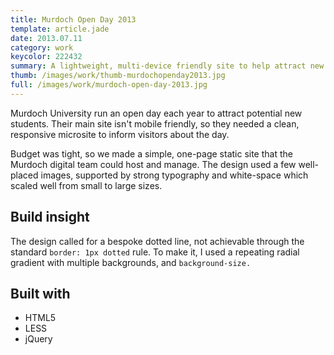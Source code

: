 ```yaml
---
title: Murdoch Open Day 2013
template: article.jade
date: 2013.07.11
category: work
keycolor: 222432
summary: A lightweight, multi-device friendly site to help attract new students to Murdoch
thumb: /images/work/thumb-murdochopenday2013.jpg
full: /images/work/murdoch-open-day-2013.jpg
---
```


Murdoch University run an open day each year to attract potential new students. Their main site isn't mobile friendly, so they needed a clean, responsive microsite to inform visitors about the day.

Budget was tight, so we made a simple, one-page static site that the Murdoch digital team could host and manage. The design used a few well-placed images, supported by strong typography and white-space which scaled well from small to large sizes.

## Build insight

The design called for a bespoke dotted line, not achievable through the standard `border: 1px dotted` rule. To make it, I used a repeating radial gradient with multiple backgrounds, and `background-size.`

## Built with

- HTML5
- LESS
- jQuery
